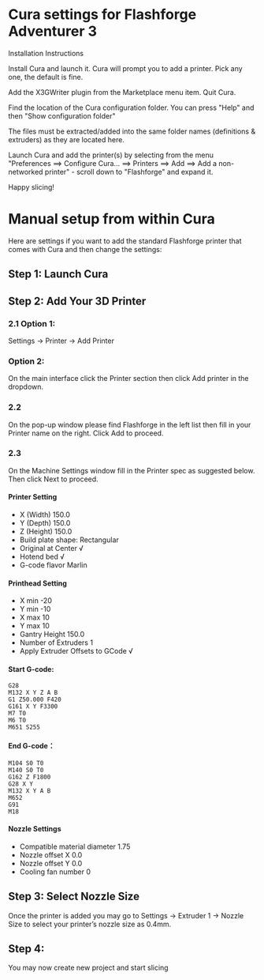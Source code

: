 # Cura settings for Flashforge Adventurer 3

Installation Instructions

Install Cura and launch it. Cura will prompt you to add a printer. Pick any one, the default is fine.

Add the X3GWriter plugin from the Marketplace menu item. Quit Cura.

Find the location of the Cura configuration folder. You can press "Help" and then "Show configuration folder"

The files must be extracted/added into the same folder names (definitions & extruders) as they are located here.

Launch Cura and add the printer(s) by selecting from the menu "Preferences ==> Configure Cura... ==> Printers ==> Add ==> Add a non-networked printer" - scroll down to "Flashforge" and expand it.

Happy slicing!



# Manual setup from within Cura
Here are settings if you want to add the standard Flashforge printer that comes with Cura and then change the settings:

## Step 1: Launch Cura 

## Step 2: Add Your 3D Printer 
### 2.1 Option 1: 
Settings -> Printer -> Add Printer 

### Option 2: 
On the main interface click the Printer section then click Add printer in the dropdown. 

### 2.2 
On the pop-up window please find Flashforge in the left list then fill in your Printer name on the right. Click Add to proceed. 

### 2.3 
On the Machine Settings window fill in the Printer spec as suggested below. Then click Next to proceed. 

#### Printer Setting 
- X (Width) 150.0
- Y (Depth) 150.0
- Z (Height) 150.0
- Build plate shape: Rectangular 
- Original at Center √
- Hotend bed √
- G-code flavor Marlin 

#### Printhead Setting 
- X min -20 
- Y min -10 
- X max 10 
- Y max 10 
- Gantry Height 150.0
- Number of Extruders 1
- Apply Extruder Offsets to GCode √

#### Start G-code:
````
G28
M132 X Y Z A B
G1 Z50.000 F420
G161 X Y F3300
M7 T0
M6 T0
M651 S255
````

#### End G-code：
````
M104 S0 T0
M140 S0 T0
G162 Z F1800
G28 X Y
M132 X Y A B
M652
G91
M18
````

#### Nozzle Settings 
- Compatible material diameter 1.75 
- Nozzle offset X 0.0
- Nozzle offset Y 0.0
- Cooling fan number 0

## Step 3: Select Nozzle Size 
Once the printer is added you may go to Settings -> Extruder 1 -> Nozzle Size to select your printer’s nozzle size as 0.4mm. 

## Step 4: 
You may now create new project and start slicing 

